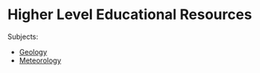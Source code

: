 # Higher Level Educational Resources

Subjects:
- [Geology](geology.md)
- [Meteorology](meteorology.md)
